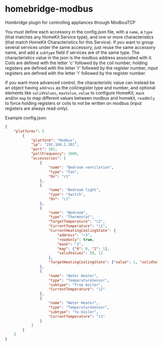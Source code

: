 # homebridge-modbus

Hombridge plugin for controlling appliances through ModbusTCP

You must define each accessory in the config.json file, with a `name`, a `type` (that matches any HomeKit Service type), and one or more characteristics (that match HomeKit Characteristics for this Service).
If you want to group several services under the same accessory, just reuse the same accessory name, and add a `subtype` field if services are of the same type.
The characteristics value in the json is the modbus address associated with it.
Coils are defined with the letter 'c' followed by the coil number, holding registers are defined with the letter 'r' followed by the register number, input registers are defined with the letter 'i' followed by the register number.

If you want more advanced control, the characteristic value can instead be an object having `address` as the coil/register type and number, and optional elements like `validValues`, `maxValue`, `value` to configure HomeKit, `mask` and/or `map` to map different values between modbus and homekit, `readOnly` to force holding registers or coils to not be written on modbus (input registers are always read-only).

Example config.json:
```json
{
    "platforms": [
        {
       	    "platform": "Modbus",
            "ip": "192.168.1.201",
            "port": 502,
            "pollFrequency": 1000,
            "accessories": [
            	{
                    "name": "Bedroom ventilation",
                    "type": "Fan",
                    "On": "r1"
            	},
            	{
                    "name": "Bedroom light",
                    "type": "Switch",
                    "On": "c1"
            	},
            	{
                    "name": "Bedroom",
                    "type": "Thermostat",
                    "TargetTemperature": "r2",
                    "CurrentTemperature": "i1",
                    "CurrentHeatingCoolingState": {
                        "address": "r3",
                        "readonly": true,
                        "mask": "2",
                        "map": {"0": 0, "2": 1},
                        "validValues": [0, 1]
                    },
                    "TargetHeatingCoolingState": {"value": 1, "validValues": [1]}
            	},
            	{
                    "name": "Water Heater",
                    "type": "TemperatureSensor",
                    "subtype": "from boiler",
                    "CurrentTemperature": "i2"
            	},
            	{
                    "name": "Water Heater",
                    "type": "TemperatureSensor",
                    "subtype": "to boiler",
                    "CurrentTemperature": "i3"
            	}
            ]
        }
    ]
}
```